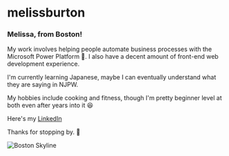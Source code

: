 # melissburton
### Melissa, from Boston!
 
My work involves helping people automate business processes with the Microsoft Power Platform :monocle_face:.  I also have a decent amount of front-end web development experience.

I'm currently learning Japanese, maybe I can eventually understand what they are saying in NJPW. 

My hobbies include cooking and fitness, though I'm pretty beginner level at both even after years into it :laughing:

Here's my [LinkedIn](https://www.linkedin.com/in/msburton/)

Thanks for stopping by. :vulcan_salute:

![Boston Skyline](https://media-exp1.licdn.com/dms/image/C4E16AQFkfiODz5KtmA/profile-displaybackgroundimage-shrink_200_800/0/1623348716102?e=1654128000&v=beta&t=VxJ6WU7zKza8POO8WalWNqu_iDgu8ILhFZEQCFFR0f8)
